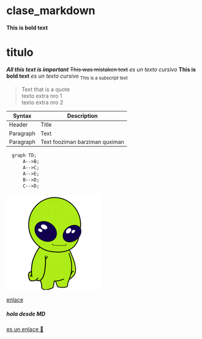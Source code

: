 # clase_markdown
**This is bold text**
# titulo
***All this text is important***
~~This was mistaken text~~
*es un texto cursivo*
**This is bold text**
*es un texto cursivo*
<sub>This is a subscript text</sub>
> Text that is a quote <br/>
> texto extra nro 1
> <br/>
> texto extra nro 2

| Syntax      | Description |
| ----------- | ----------- |
| Header      | Title       |
| Paragraph   | Text        |
| Paragraph   | Text fooziman barziman quximan   |

```mermaid
  graph TD;
      A-->B;
      A-->C;
      A-->E;
      B-->D;
      C-->D;
```

![logo](logo_freekee.png)

[enlace](https://dillinger.io/)
<br/>
<h5>hola desde MD</h5>
<a href="https://dillinger.io/">es un enlace 💙</a>
